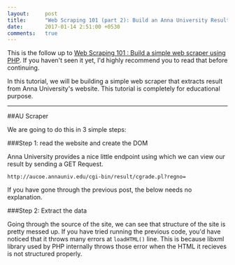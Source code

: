 ```yaml
---
layout:     post
title:      "Web Scraping 101 (part 2): Build an Anna University Result Scraper"
date:       2017-01-14 2:51:00 +0530
comments:   true
---
```


This is the follow up to [Web Scraping 101 : Build a simple web scraper using PHP](/2017/01/13/web-scraping-101/).
If you haven't seen it yet, I'd highly recommend you to read that before continuing.

In this tutorial, we will be building a simple web scraper that extracts result from
Anna University's website. This tutorial is completely for educational purpose.

--------------------------------------------------------------------------------
##AU Scraper

We are going to do this in 3 simple steps:

###Step 1: read the website and create the DOM

Anna University provides a nice little endpoint using which we can view our result
by sending a GET Request.

```
http://aucoe.annauniv.edu/cgi-bin/result/cgrade.pl?regno=
```

If you have gone through the previous post, the below needs no explanation.

<script src="https://gist.github.com/AravindVasudev/807a9860088f1be5489d07b57c18344a.js?file=AUScraper_1.php"></script>

###Step 2: Extract the data

Going through the source of the site, we can see that structure of the site is
pretty messed up. If you have tried running the previous code, you'd have noticed that
it throws many errors at `loadHTML()` line. This is because libxml library used by
PHP internally throws those error when the HTML it recieves is not structured properly.
